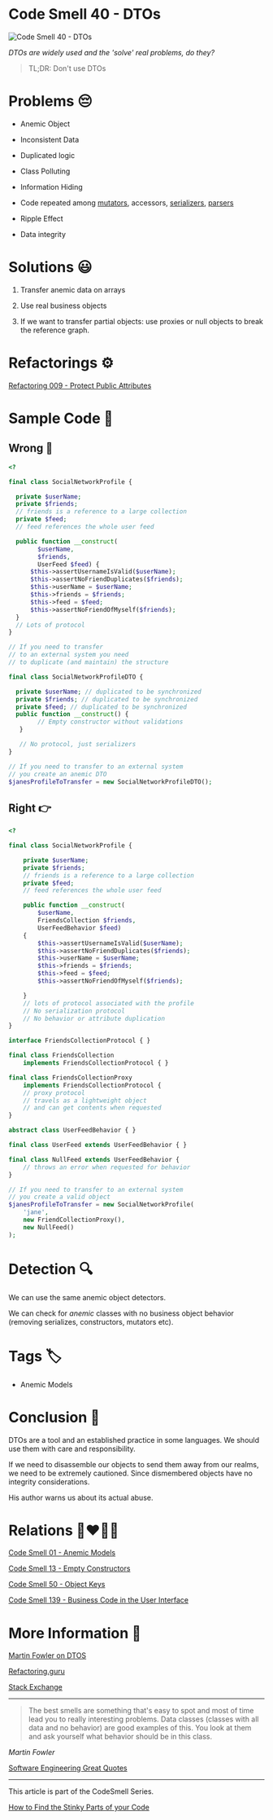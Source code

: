 # Code Smell 40 - DTOs

![Code Smell 40 - DTOs](Code%20Smell%2040%20-%20DTOs.jpeg)

*DTOs are widely used and the 'solve' real problems, do they?*

> TL;DR: Don't use DTOs

# Problems 😔 

- Anemic Object

- Inconsistent Data

- Duplicated logic

- Class Polluting

- Information Hiding 

- Code repeated among [mutators](https://en.wikipedia.org/wiki/Mutator_method), accessors, [serializers](https://en.wikipedia.org/wiki/Serialization), [parsers](https://en.wikipedia.org/wiki/Parsing)

- Ripple Effect

- Data integrity

# Solutions 😃

1. Transfer anemic data on arrays

2. Use real business objects

3. If we want to transfer partial objects: use proxies or null objects to break the reference graph.

# Refactorings ⚙️

[Refactoring 009 - Protect Public Attributes](https://github.com/mcsee/Software-Design-Articles/tree/main/Articles/Refactorings/Refactoring%20009%20-%20Protect%20Public%20Attributes/readme.md)

# Sample Code 📖

## Wrong 🚫

<!-- [Gist Url](https://gist.github.com/mcsee/91a2d630101ba6137f64195e76c1b266) -->

```php
<?

final class SocialNetworkProfile {

  private $userName;
  private $friends; 
  // friends is a reference to a large collection
  private $feed; 
  // feed references the whole user feed

  public function __construct(
        $userName,
        $friends, 
        UserFeed $feed) {
      $this->assertUsernameIsValid($userName);
      $this->assertNoFriendDuplicates($friends);
      $this->userName = $userName;
      $this->friends = $friends;
      $this->feed = $feed;
      $this->assertNoFriendOfMyself($friends);
  }
  // Lots of protocol
}

// If you need to transfer 
// to an external system you need
// to duplicate (and maintain) the structure

final class SocialNetworkProfileDTO {

  private $userName; // duplicated to be synchronized
  private $friends; // duplicated to be synchronized
  private $feed; // duplicated to be synchronized
  public function __construct() {
        // Empty constructor without validations
   }

   // No protocol, just serializers
}

// If you need to transfer to an external system
// you create an anemic DTO
$janesProfileToTransfer = new SocialNetworkProfileDTO();
```

## Right 👉

<!-- [Gist Url](https://gist.github.com/mcsee/e1ecfdec6bd0fbe72f2d9ee7664af1c4) -->

```php
<?

final class SocialNetworkProfile {

    private $userName;
    private $friends; 
    // friends is a reference to a large collection
    private $feed; 
    // feed references the whole user feed

    public function __construct(
        $userName,
        FriendsCollection $friends, 
        UserFeedBehavior $feed) 
    {
        $this->assertUsernameIsValid($userName);
        $this->assertNoFriendDuplicates($friends);
        $this->userName = $userName;
        $this->friends = $friends;
        $this->feed = $feed;
        $this->assertNoFriendOfMyself($friends);

    }
    // lots of protocol associated with the profile
    // No serialization protocol
    // No behavior or attribute duplication
}

interface FriendsCollectionProtocol { }

final class FriendsCollection 
    implements FriendsCollectionProtocol { }

final class FriendsCollectionProxy 
    implements FriendsCollectionProtocol {
    // proxy protocol
    // travels as a lightweight object
    // and can get contents when requested
}

abstract class UserFeedBehavior { }

final class UserFeed extends UserFeedBehavior { }

final class NullFeed extends UserFeedBehavior {
    // throws an error when requested for behavior
}

// If you need to transfer to an external system
// you create a valid object
$janesProfileToTransfer = new SocialNetworkProfile(
    'jane', 
    new FriendCollectionProxy(), 
    new NullFeed()
);
```

# Detection 🔍

We can use the same anemic object detectors. 

We can check for *anemic* classes with no business object behavior (removing serializes, constructors, mutators etc).
 
# Tags 🏷️

- Anemic Models

# Conclusion 🏁

DTOs are a tool and an established practice in some languages. We should use them with care and responsibility.

If we need to disassemble our objects to send them away from our realms, we need to be extremely cautioned. Since dismembered objects have no integrity considerations.

His author warns us about its actual abuse.
 
# Relations 👩‍❤️‍💋‍👨

[Code Smell 01 - Anemic Models](https://github.com/mcsee/Software-Design-Articles/tree/main/Articles/Code%20Smells/Code%20Smell%2001%20-%20Anemic%20Models/readme.md)

[Code Smell 13 - Empty Constructors](https://github.com/mcsee/Software-Design-Articles/tree/main/Articles/Code%20Smells/Code%20Smell%2013%20-%20Empty%20Constructors/readme.md)

[Code Smell 50 - Object Keys](https://github.com/mcsee/Software-Design-Articles/tree/main/Articles/Code%20Smells/Code%20Smell%2050%20-%20Object%20Keys/readme.md)

[Code Smell 139 - Business Code in the User Interface](https://github.com/mcsee/Software-Design-Articles/tree/main/Articles/Code%20Smells/Code%20Smell%20139%20-%20Business%20Code%20in%20the%20User%20Interface/readme.md)

# More Information 📕

[Martin Fowler on DTOS](https://martinfowler.com/bliki/LocalDTO.html)

[Refactoring.guru](https://refactoring.guru/es/smells/data-class)

[Stack Exchange](https://softwareengineering.stackexchange.com/questions/171457/what-is-the-point-of-using-dto-data-transfer-objects)

* * *

> The best smells are something that's easy to spot and most of time lead you to really interesting problems. Data classes (classes with all data and no behavior) are good examples of this. You look at them and ask yourself what behavior should be in this class. 

_Martin Fowler_
 
[Software Engineering Great Quotes](https://github.com/mcsee/Software-Design-Articles/tree/main/Articles/Quotes/Software%20Engineering%20Great%20Quotes/readme.md)

* * *

This article is part of the CodeSmell Series.

[How to Find the Stinky Parts of your Code](https://github.com/mcsee/Software-Design-Articles/tree/main/Articles/Code%20Smells/How%20to%20Find%20the%20Stinky%20parts%20of%20your%20Code/readme.md)